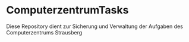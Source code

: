# ComputerzentrumTasks


Diese Repository dient zur Sicherung und Verwaltung der Aufgaben des Computerzentrums Strausberg
